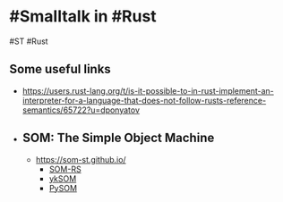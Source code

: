 # #Smalltalk  in #Rust
#ST #Rust 

## Some useful links

- https://users.rust-lang.org/t/is-it-possible-to-in-rust-implement-an-interpreter-for-a-language-that-does-not-follow-rusts-reference-semantics/65722?u=dponyatov

- ## SOM: The Simple Object Machine
	- https://som-st.github.io/
		- [SOM-RS](https://github.com/Hirevo/som-rs)
		- [ykSOM](https://github.com/softdevteam/yksom/)
		- [PySOM](https://github.com/SOM-st/PySOM)

